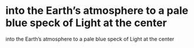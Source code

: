 # into the Earth’s atmosphere to a pale blue speck of Light at the center

into the Earth’s atmosphere to a pale blue speck of Light at the center